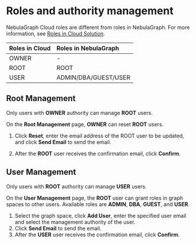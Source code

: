 # Roles and authority management

NebulaGraph Cloud roles are different from roles in NebulaGraph. For more information, see [Roles in Cloud Solution](../4.user-role-description.md).

|Roles in Cloud|Roles in NebulaGraph|
|:---|:---|
|OWNER|-|
|ROOT|ROOT|
|USER|ADMIN/DBA/GUEST/USER|

## Root Management

Only users with **OWNER** authority can manage **ROOT** users.

On the **Root Management** page, **OWNER** can reset **ROOT** users.

1. Click **Reset**, enter the email address of the ROOT user to be updated, and click **Send Email** to send the email. 

2. After the **ROOT** user receives the confirmation email, click **Confirm**.

## User Management

Only users with **ROOT** authority can manage **USER** users.

On the **User Management** page, the **ROOT** user can grant roles in graph spaces to other users. Available roles are **ADMIN**, **DBA**, **GUEST**, and **USER**.

1. Select the graph space, click **Add User**, enter the specified user email and select the management authority of the user. 
2. Click **Send Email** to send the email. 
3. After the **USER** user receives the confirmation email, click **Confirm**.